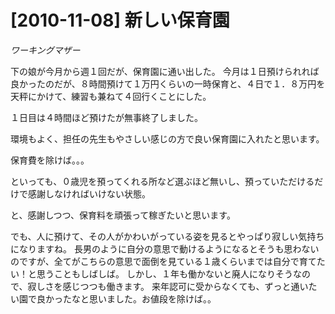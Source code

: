 # [2010-11-08] 新しい保育園
_ワーキングマザー_

下の娘が今月から週１回だが、保育園に通い出した。
今月は１日預けられれば良かったのだが、８時間預けて１万円くらいの一時保育と、４日で１．８万円を天秤にかけて、練習も兼ねて４回行くことにした。

１日目は４時間ほど預けたが無事終了しました。

環境もよく、担任の先生もやさしい感じの方で良い保育園に入れたと思います。

保育費を除けば。。。

といっても、０歳児を預ってくれる所など選ぶほど無いし、預っていただけるだけで感謝しなければいけない状態。

と、感謝しつつ、保育料を頑張って稼ぎたいと思います。


でも、人に預けて、その人がかわいがっている姿を見るとやっぱり寂しい気持ちになりますね。
長男のように自分の意思で動けるようになるとそうも思わないのですが、全てがこちらの意思で面倒を見ている１歳くらいまでは自分で育てたい！と思うこともしばしば。
しかし、１年も働かないと廃人になりそうなので、寂しさを感じつつも働きます。
来年認可に受からなくても、ずっと通いたい園で良かったなと思いました。お値段を除けば。。


